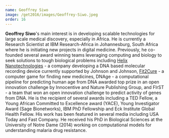 ```yaml
---
name: Geoffrey Siwo
image: /get2016/images/Geoffrey-Siwo.jpeg
order: 16
---
```


**Geoffrey Siwo**'s main interest is in developing scalable technologies for large scale medical discovery, especially in Africa. He is currently a Research Scientist at IBM Research-Africa in Johannesburg, South Africa where he is initiating new projects in digital medicine. Previously, he co-founded several award winning teams leveraging computing and biology to seek solutions to tough biological problems including [Helix Nanotechnologies](http://helixnano.com/) - a company developing a DNA based molecular recording device currently supported by Johnson and Johnson, [Fit2Cure](http://fit2cure.com/) - a computer game for finding new medicines, DNAge - a computational pipeline for predicting human age from DNA awarded top prize in an open innovation challenge by Innocentive and Nature Publishing Group, and FIrST - a team that won an open innovation challenge to predict activity of genes from DNA. He is the recipient of several awards including a TED Fellow, a Young African Committed to Excellence award (YACE), Young Investigator Award (Sage Bionetworks), IBM PhD Fellowship and Eck Institute Global Health Fellow. His work has been featured in several media including USA Today and Fast Company. He received his PhD in Biological Sciences at the University of Notre Dame (2014) working on computational models for understanding malaria drug resistance.
